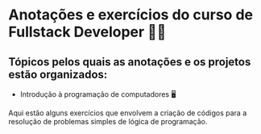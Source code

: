 # Anotações e exercícios do curso de Fullstack Developer 👨‍💻



## Tópicos pelos quais as anotações e os projetos estão organizados:



- Introdução à programação de computadores 🖥

Aqui estão alguns exercícios que envolvem a criação de códigos para a resolução de problemas simples de lógica de programação.



